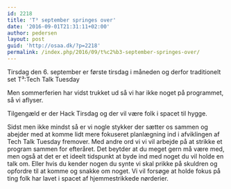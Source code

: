 ```yaml
---
id: 2218
title: 'T³ september springes over'
date: '2016-09-01T21:31:11+02:00'
author: pedersen
layout: post
guid: 'http://osaa.dk/?p=2218'
permalink: /index.php/2016/09/t%c2%b3-september-springes-over/
---
```


Tirsdag den 6. september er første tirsdag i måneden og derfor traditionelt set T³:Tech Talk Tuesday

Men sommerferien har vidst trukket ud så vi har ikke noget på programmet, så vi aflyser.

Tilgengæld er der Hack Tirsdag og der vil være folk i spacet til hygge.

Sidst men ikke mindst så er vi nogle stykker der sætter os sammen og abejder med at komme lidt mere fokuseret planlægning ind i afviklingen af Tech Talk Tuesday fremover. Med andre ord vi vi vil arbejde på at strikke et program sammen for efteråret. Det beytder at du meget gern må være med, men også at det er et ideelt tidspunkt at byde ind med noget du vil holde en talk om. Eller hvis du kender nogen du synte vi skal prikke på skuldren og opfordre til at komme og snakke om noget. Vi vil forsøge at holde fokus på ting folk har lavet i spacet af hjemmestrikkede nørderier.